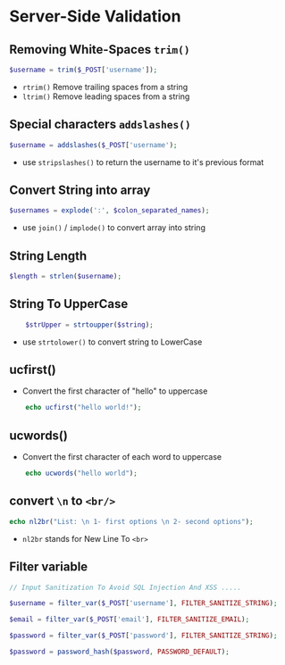 # Server-Side Validation 
## Removing White-Spaces `trim()`
```php
$username = trim($_POST['username']);
```
- `rtrim()` Remove trailing spaces from a string
- `ltrim()` Remove leading spaces from a string

## Special characters `addslashes()`

```php
$username = addslashes($_POST['username');
```

- use `stripslashes()` to return the username to it's previous format

## Convert String into array

```php
$usernames = explode(':', $colon_separated_names);
```


- use `join()` / `implode()` to convert array into string  


## String Length

```php
$length = strlen($username);
```


## String To UpperCase

```php
	$strUpper = strtoupper($string);
```

- use `strtolower()` to convert string to LowerCase

## ucfirst()

- Convert the first character of "hello" to uppercase

```php
	echo ucfirst("hello world!");
```


## ucwords()

- Convert the first character of each word to uppercase

```php
	echo ucwords("hello world");
```


## convert `\n` to `<br/>`

```php
echo nl2br("List: \n 1- first options \n 2- second options");
```

- `nl2br` stands for New Line To `<br>`


## Filter variable 

```php
// Input Sanitization To Avoid SQL Injection And XSS .....

$username = filter_var($_POST['username'], FILTER_SANITIZE_STRING);

$email = filter_var($_POST['email'], FILTER_SANITIZE_EMAIL);

$password = filter_var($_POST['password'], FILTER_SANITIZE_STRING);

$password = password_hash($password, PASSWORD_DEFAULT);
```